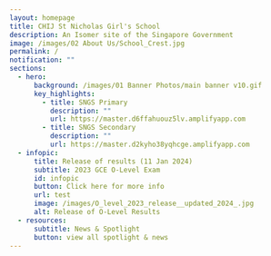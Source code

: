 ```yaml
---
layout: homepage
title: CHIJ St Nicholas Girl's School
description: An Isomer site of the Singapore Government
image: /images/02 About Us/School_Crest.jpg
permalink: /
notification: ""
sections:
  - hero:
      background: /images/01 Banner Photos/main banner v10.gif
      key_highlights:
        - title: SNGS Primary
          description: ""
          url: https://master.d6ffahuouz5lv.amplifyapp.com
        - title: SNGS Secondary
          description: ""
          url: https://master.d2kyho38yqhcge.amplifyapp.com
  - infopic:
      title: Release of results (11 Jan 2024)
      subtitle: 2023 GCE O-Level Exam
      id: infopic
      button: Click here for more info
      url: test
      image: /images/O_level_2023_release__updated_2024_.jpg
      alt: Release of O-Level Results
  - resources:
      subtitle: News & Spotlight
      button: view all spotlight & news
---
```

